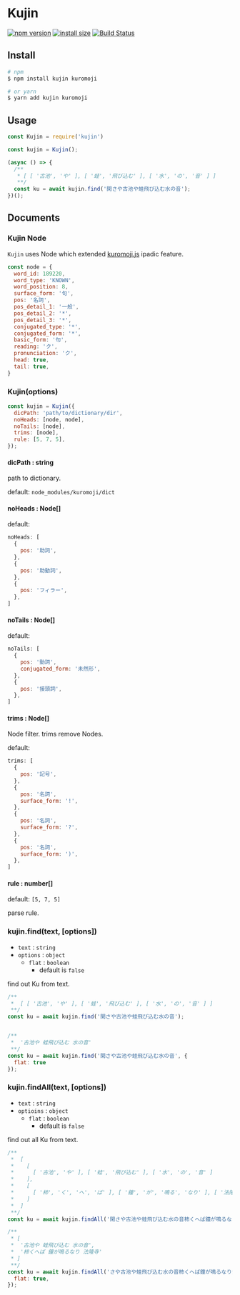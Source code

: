 # Kujin

[![npm version](https://img.shields.io/npm/v/kujin.svg)](https://www.npmjs.com/package/kujin)
[![install size](https://packagephobia.now.sh/badge?p=kujin)](https://packagephobia.now.sh/result?p=kujin)
[![Build Status](https://travis-ci.com/shooontan/kujin.svg?branch=master)](https://travis-ci.com/shooontan/kujin)


## Install

```bash
# npm
$ npm install kujin kuromoji

# or yarn
$ yarn add kujin kuromoji
```

## Usage

```js
const Kujin = require('kujin')

const kujin = Kujin();

(async () => {
  /**
   * [ [ '古池', 'や' ], [ '蛙', '飛び込む' ], [ '水', 'の', '音' ] ]
   **/
  const ku = await kujin.find('閑さや古池や蛙飛び込む水の音');
})();
```

## Documents

### Kujin Node

`Kujin` uses Node which extended [kuromoji.js](https://www.npmjs.com/package/kuromoji) ipadic feature.

```js
const node = {
  word_id: 189220,
  word_type: 'KNOWN',
  word_position: 8,
  surface_form: '句',
  pos: '名詞',
  pos_detail_1: '一般',
  pos_detail_2: '*',
  pos_detail_3: '*',
  conjugated_type: '*',
  conjugated_form: '*',
  basic_form: '句',
  reading: 'ク',
  pronunciation: 'ク',
  head: true,
  tail: true,
}
```

### Kujin(options)

```js
const kujin = Kujin({
  dicPath: 'path/to/dictionary/dir',
  noHeads: [node, node],
  noTails: [node],
  trims: [node],
  rule: [5, 7, 5],
});
```

#### dicPath : string

path to dictionary.

default: `node_modules/kuromoji/dict`

#### noHeads : Node[]

default:

```js
noHeads: [
  {
    pos: '助詞',
  },
  {
    pos: '助動詞',
  },
  {
    pos: 'フィラー',
  },
]
```

#### noTails : Node[]

default:

```js
noTails: [
  {
    pos: '動詞',
    conjugated_form: '未然形',
  },
  {
    pos: '接頭詞',
  },
]
```

#### trims : Node[]

Node filter. trims remove Nodes.

default:
```js
trims: [
  {
    pos: '記号',
  },
  {
    pos: '名詞',
    surface_form: '!',
  },
  {
    pos: '名詞',
    surface_form: '?',
  },
  {
    pos: '名詞',
    surface_form: ')',
  },
]
```

#### rule : number[]

default: `[5, 7, 5]`

parse rule.

### kujin.find(text, [options])

- `text` : `string`
- `options` : `object`
  - `flat` : `boolean`
    - default is `false`

find out Ku from text.

```js
/**
 *  [ [ '古池', 'や' ], [ '蛙', '飛び込む' ], [ '水', 'の', '音' ] ]
 **/
const ku = await kujin.find('閑さや古池や蛙飛び込む水の音');


/**
 *  '古池や 蛙飛び込む 水の音'
 **/
const ku = await kujin.find('閑さや古池や蛙飛び込む水の音', {
  flat: true
});
```

### kujin.findAll(text, [options])

- `text` : `string`
- `optioins` : `object`
  - `flat` : `boolean`
    - default is `false`

find out all Ku from text.


```js
/**
 *  [
 *    [
 *      [ '古池', 'や' ], [ '蛙', '飛び込む' ], [ '水', 'の', '音' ]
 *    ],
 *    [
 *      [ '柿', 'く', 'へ', 'ば' ], [ '鐘', 'が', '鳴る', 'なり' ], [ '法隆寺' ]
 *    ]
 *  ]
 **/
const ku = await kujin.findAll('閑さや古池や蛙飛び込む水の音柿くへば鐘が鳴るなり法隆寺');

/**
 * [
 *  '古池や 蛙飛び込む 水の音',
 *  '柿くへば 鐘が鳴るなり 法隆寺'
 * ]
 **/
const ku = await kujin.findAll('さや古池や蛙飛び込む水の音柿くへば鐘が鳴るなり法隆寺', {
  flat: true,
});
```
